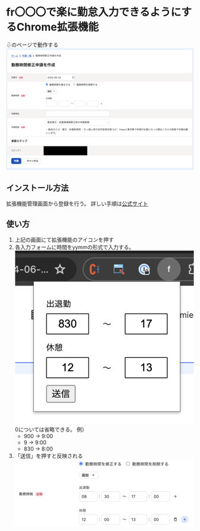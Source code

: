 # fr〇〇〇で楽に勤怠入力できるようにするChrome拡張機能

⇩のページで動作する
![static/page.png](static/page.png)

## インストール方法

拡張機能管理画面から登録を行う。
詳しい手順は[公式サイト](https://support.google.com/chrome/a/answer/2714278?hl=ja#:~:text=chrome%3A%2F%2Fextensions%2F%20%E3%81%AB%E3%82%A2%E3%82%AF%E3%82%BB%E3%82%B9,%E8%AA%AD%E3%81%BF%E8%BE%BC%E3%82%80%5D%20%E3%82%92%E3%82%AF%E3%83%AA%E3%83%83%E3%82%AF%E3%81%97%E3%81%BE%E3%81%99%E3%80%82)

## 使い方

1. 上記の画面にて拡張機能のアイコンを押す
2. 各入力フォームに時間をyymmの形式で入力する。
    ![alt text](static/form.png)
    0については省略できる。
    例）
     - 900 → 9:00
     - 9 → 9:00
     - 830 → 8:00
3. 「送信」を押すと反映される
    ![alt text](static/registerd.png)

